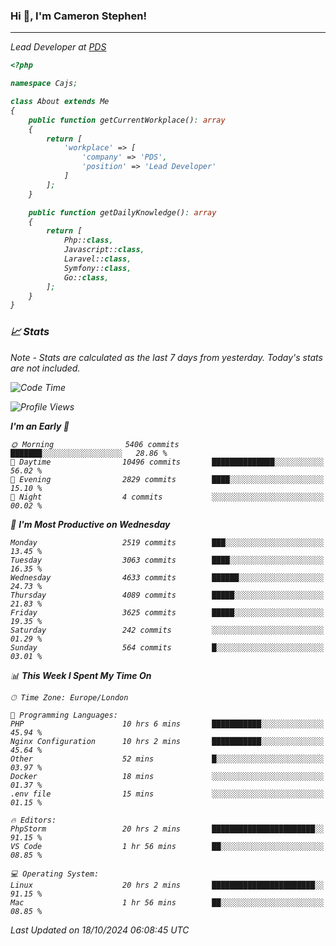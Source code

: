 ### Hi 👋, I'm Cameron Stephen!
<hr>
<p><em>Lead Developer at <a href="https://prindatasolutions.co.uk">PDS</a></p>


```php
<?php

namespace Cajs;

class About extends Me
{
    public function getCurrentWorkplace(): array
    {
        return [
            'workplace' => [
                'company' => 'PDS',
                'position' => 'Lead Developer'
            ]
        ];
    }

    public function getDailyKnowledge(): array
    {
        return [
            Php::class,
            Javascript::class,
            Laravel::class,
            Symfony::class,
            Go::class,
        ];
    }
}
```

### 📈 Stats
<p><em>Note - Stats are calculated as the last 7 days from yesterday. Today's stats are not included.</em></p>


<!--START_SECTION:waka-->
![Code Time](http://img.shields.io/badge/Code%20Time-4%2C021%20hrs%2012%20mins-blue)

![Profile Views](http://img.shields.io/badge/Profile%20Views-0-blue)

**I'm an Early 🐤** 

```text
🌞 Morning                5406 commits        ███████░░░░░░░░░░░░░░░░░░   28.86 % 
🌆 Daytime                10496 commits       ██████████████░░░░░░░░░░░   56.02 % 
🌃 Evening                2829 commits        ████░░░░░░░░░░░░░░░░░░░░░   15.10 % 
🌙 Night                  4 commits           ░░░░░░░░░░░░░░░░░░░░░░░░░   00.02 % 
```
📅 **I'm Most Productive on Wednesday** 

```text
Monday                   2519 commits        ███░░░░░░░░░░░░░░░░░░░░░░   13.45 % 
Tuesday                  3063 commits        ████░░░░░░░░░░░░░░░░░░░░░   16.35 % 
Wednesday                4633 commits        ██████░░░░░░░░░░░░░░░░░░░   24.73 % 
Thursday                 4089 commits        █████░░░░░░░░░░░░░░░░░░░░   21.83 % 
Friday                   3625 commits        █████░░░░░░░░░░░░░░░░░░░░   19.35 % 
Saturday                 242 commits         ░░░░░░░░░░░░░░░░░░░░░░░░░   01.29 % 
Sunday                   564 commits         █░░░░░░░░░░░░░░░░░░░░░░░░   03.01 % 
```


📊 **This Week I Spent My Time On** 

```text
🕑︎ Time Zone: Europe/London

💬 Programming Languages: 
PHP                      10 hrs 6 mins       ███████████░░░░░░░░░░░░░░   45.94 % 
Nginx Configuration      10 hrs 2 mins       ███████████░░░░░░░░░░░░░░   45.64 % 
Other                    52 mins             █░░░░░░░░░░░░░░░░░░░░░░░░   03.97 % 
Docker                   18 mins             ░░░░░░░░░░░░░░░░░░░░░░░░░   01.37 % 
.env file                15 mins             ░░░░░░░░░░░░░░░░░░░░░░░░░   01.15 % 

🔥 Editors: 
PhpStorm                 20 hrs 2 mins       ███████████████████████░░   91.15 % 
VS Code                  1 hr 56 mins        ██░░░░░░░░░░░░░░░░░░░░░░░   08.85 % 

💻 Operating System: 
Linux                    20 hrs 2 mins       ███████████████████████░░   91.15 % 
Mac                      1 hr 56 mins        ██░░░░░░░░░░░░░░░░░░░░░░░   08.85 % 
```


 Last Updated on 18/10/2024 06:08:45 UTC
<!--END_SECTION:waka-->
